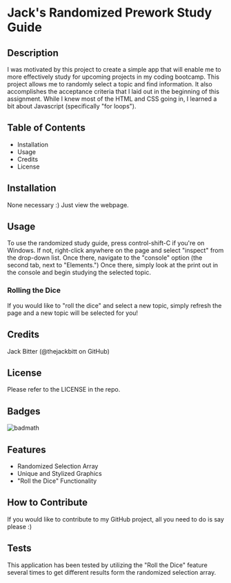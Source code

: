 # Jack's Randomized Prework Study Guide

## Description

I was motivated by this project to create a simple app that will enable me to more effectively study for upcoming projects in my coding bootcamp.  This project allows me to randomly select a topic and find information.  It also accomplishes the acceptance criteria that I laid out in the beginning of this assignment.  While I knew most of the HTML and CSS going in, I learned a bit about Javascript (specifically "for loops").

## Table of Contents

- Installation
- Usage
- Credits
- License

## Installation

None necessary :) Just view the webpage.

## Usage 

To use the randomized study guide, press control-shift-C if you're on Windows.  If not, right-click anywhere on the page and select "inspect" from the drop-down list.  Once there, navigate to the "console" option (the second tab, next to "Elements.")  Once there, simply look at the print out in the console and begin studying the selected topic.  

### Rolling the Dice
If you would like to "roll the dice" and select a new topic, simply refresh the page and a new topic will be selected for you!

## Credits
Jack Bitter (@thejackbitt on GitHub)

## License
Please refer to the LICENSE in the repo.

## Badges

![badmath](https://img.shields.io/github/languages/top/nielsenjared/badmath)

## Features

- Randomized Selection Array
- Unique and Stylized Graphics
- "Roll the Dice" Functionality

## How to Contribute

If you would like to contribute to my GitHub project, all you need to do is say please :)

## Tests

This application has been tested by utilizing the "Roll the Dice" feature several times to get different results form the randomized selection array.  